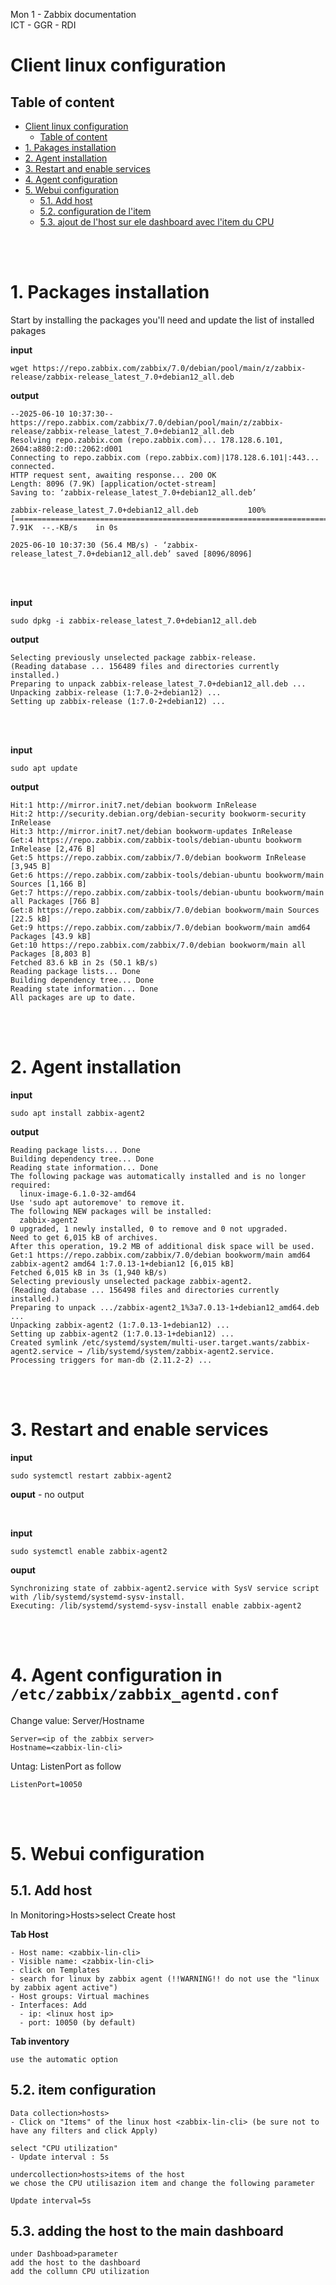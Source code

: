 Mon 1 - Zabbix documentation <br>
ICT - GGR - RDI

# Client linux configuration

## Table of content
- [Client linux configuration](#client-linux-configuration)
  - [Table of content](#table-of-content)
- [1. Pakages installation](#1-pakages-installation)
- [2. Agent installation](#2-agent-installation)
- [3. Restart and enable services](#3-restart-and-enable-services)
- [4. Agent configuration](#4-agent-configuration)
- [5. Webui configuration](#5-webui-configuration)
  - [5.1. Add host](#51-add-host)
  - [5.2. configuration de l'item](#52-configuration-de-litem)
  - [5.3. ajout de l'host sur ele dashboard avec l'item du CPU](#53-ajout-de-lhost-sur-ele-dashboard-avec-litem-du-cpu)



<br>
<br>

# 1. Packages installation
Start by installing the packages you'll need and update the list of installed pakages

**input**
```
wget https://repo.zabbix.com/zabbix/7.0/debian/pool/main/z/zabbix-release/zabbix-release_latest_7.0+debian12_all.deb
```
**output**
```
--2025-06-10 10:37:30--  https://repo.zabbix.com/zabbix/7.0/debian/pool/main/z/zabbix-release/zabbix-release_latest_7.0+debian12_all.deb
Resolving repo.zabbix.com (repo.zabbix.com)... 178.128.6.101, 2604:a880:2:d0::2062:d001
Connecting to repo.zabbix.com (repo.zabbix.com)|178.128.6.101|:443... connected.
HTTP request sent, awaiting response... 200 OK
Length: 8096 (7.9K) [application/octet-stream]
Saving to: ‘zabbix-release_latest_7.0+debian12_all.deb’

zabbix-release_latest_7.0+debian12_all.deb           100%[=====================================================================================================================>]   7.91K  --.-KB/s    in 0s      

2025-06-10 10:37:30 (56.4 MB/s) - ‘zabbix-release_latest_7.0+debian12_all.deb’ saved [8096/8096]
```
<br>
<br>

**input**
```
sudo dpkg -i zabbix-release_latest_7.0+debian12_all.deb
```
**output**
```
Selecting previously unselected package zabbix-release.
(Reading database ... 156489 files and directories currently installed.)
Preparing to unpack zabbix-release_latest_7.0+debian12_all.deb ...
Unpacking zabbix-release (1:7.0-2+debian12) ...
Setting up zabbix-release (1:7.0-2+debian12) ...
```
<br>
<br>

**input**
```
sudo apt update
```
**output**
```
Hit:1 http://mirror.init7.net/debian bookworm InRelease
Hit:2 http://security.debian.org/debian-security bookworm-security InRelease
Hit:3 http://mirror.init7.net/debian bookworm-updates InRelease        
Get:4 https://repo.zabbix.com/zabbix-tools/debian-ubuntu bookworm InRelease [2,476 B]
Get:5 https://repo.zabbix.com/zabbix/7.0/debian bookworm InRelease [3,945 B]
Get:6 https://repo.zabbix.com/zabbix-tools/debian-ubuntu bookworm/main Sources [1,166 B]
Get:7 https://repo.zabbix.com/zabbix-tools/debian-ubuntu bookworm/main all Packages [766 B]
Get:8 https://repo.zabbix.com/zabbix/7.0/debian bookworm/main Sources [22.5 kB]
Get:9 https://repo.zabbix.com/zabbix/7.0/debian bookworm/main amd64 Packages [43.9 kB]
Get:10 https://repo.zabbix.com/zabbix/7.0/debian bookworm/main all Packages [8,803 B]
Fetched 83.6 kB in 2s (50.1 kB/s)
Reading package lists... Done
Building dependency tree... Done
Reading state information... Done
All packages are up to date.
```
<br>
<br>

# 2. Agent installation
**input**
```
sudo apt install zabbix-agent2
```
**output**
```
Reading package lists... Done
Building dependency tree... Done
Reading state information... Done
The following package was automatically installed and is no longer required:
  linux-image-6.1.0-32-amd64
Use 'sudo apt autoremove' to remove it.
The following NEW packages will be installed:
  zabbix-agent2
0 upgraded, 1 newly installed, 0 to remove and 0 not upgraded.
Need to get 6,015 kB of archives.
After this operation, 19.2 MB of additional disk space will be used.
Get:1 https://repo.zabbix.com/zabbix/7.0/debian bookworm/main amd64 zabbix-agent2 amd64 1:7.0.13-1+debian12 [6,015 kB]
Fetched 6,015 kB in 3s (1,940 kB/s)              
Selecting previously unselected package zabbix-agent2.
(Reading database ... 156498 files and directories currently installed.)
Preparing to unpack .../zabbix-agent2_1%3a7.0.13-1+debian12_amd64.deb ...
Unpacking zabbix-agent2 (1:7.0.13-1+debian12) ...
Setting up zabbix-agent2 (1:7.0.13-1+debian12) ...
Created symlink /etc/systemd/system/multi-user.target.wants/zabbix-agent2.service → /lib/systemd/system/zabbix-agent2.service.
Processing triggers for man-db (2.11.2-2) ...
```
<br>
<br>

# 3. Restart and enable services
**input**
```
sudo systemctl restart zabbix-agent2
```
**ouput** - no output

<br>

**input**
```
sudo systemctl enable zabbix-agent2
```
**ouput**
```
Synchronizing state of zabbix-agent2.service with SysV service script with /lib/systemd/systemd-sysv-install.
Executing: /lib/systemd/systemd-sysv-install enable zabbix-agent2
```
<br>
<br>

# 4. Agent configuration in `/etc/zabbix/zabbix_agentd.conf`

Change value: Server/Hostname
```
Server=<ip of the zabbix server>
Hostname=<zabbix-lin-cli>
```

Untag: ListenPort as follow
```
ListenPort=10050
```

<br>
<br>

# 5. Webui configuration

## 5.1. Add host

In Monitoring>Hosts>select Create host

**Tab Host**
```
- Host name: <zabbix-lin-cli>
- Visible name: <zabbix-lin-cli>
- click on Templates
- search for linux by zabbix agent (!!WARNING!! do not use the "linux by zabbix agent active")
- Host groups: Virtual machines
- Interfaces: Add
  - ip: <linux host ip>
  - port: 10050 (by default)
```
**Tab inventory**
```
use the automatic option
```
## 5.2. item configuration
```
Data collection>hosts>
- Click on "Items" of the linux host <zabbix-lin-cli> (be sure not to have any filters and click Apply)

select "CPU utilization"
- Update interval : 5s

undercollection>hosts>items of the host
we chose the CPU utilisazion item and change the following parameter

Update interval=5s
```
## 5.3. adding the host to the main dashboard
```
under Dashboad>parameter
add the host to the dashboard
add the collumn CPU utilization
```
